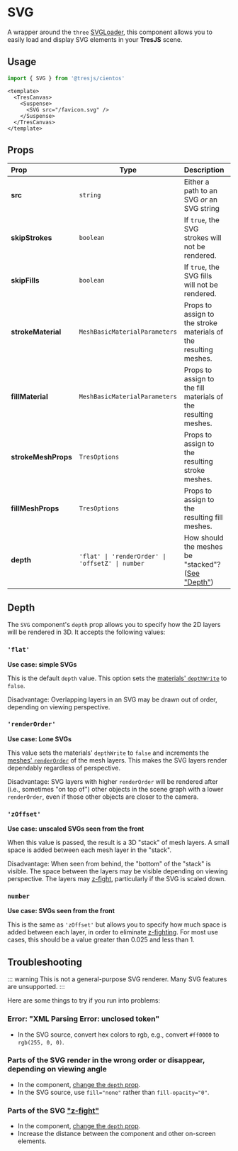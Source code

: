 # SVG

A wrapper around the `three` [SVGLoader](https://threejs.org/examples/?q=sv#webgl_loader_svg), this component allows you to easily load and display SVG elements in your **TresJS** scene. 

## Usage

```ts
import { SVG } from '@tresjs/cientos'
```

```vue{4}
<template>
  <TresCanvas>
    <Suspense>
      <SVG src="/favicon.svg" />
    </Suspense>
  </TresCanvas>
</template>
```

## Props

| Prop                | Type                                             | Description                                                               | Default     |
| :------------------ | -------------------------------------------------| :------------------------------------------------------------------------ | ----------- |
| **src**             | `string`                                         | Either a path to an SVG *or* an SVG string                                |             |
| **skipStrokes**     | `boolean`                                        | If `true`, the SVG strokes will not be rendered.                          | `false`     |
| **skipFills**       | `boolean`                                        | If `true`, the SVG fills will not be rendered.                            | `false`     |
| **strokeMaterial**  | `MeshBasicMaterialParameters`                    | Props to assign to the stroke materials of the resulting meshes.          | `undefined` |
| **fillMaterial**    | `MeshBasicMaterialParameters`                    | Props to assign to the fill materials of the resulting meshes.            | `undefined` |
| **strokeMeshProps** | `TresOptions`                                    | Props to assign to the resulting stroke meshes.                           | `undefined` |
| **fillMeshProps**   | `TresOptions`                                    | Props to assign to the resulting fill meshes.                             | `undefined` |
| **depth**           | `'flat' \| 'renderOrder' \| 'offsetZ' \| number` | How should the meshes be "stacked"? ([See "Depth"](#depth))               | `flat`      |

## Depth

The `SVG` component's `depth` prop allows you to specify how the 2D layers will be rendered in 3D. It accepts the following values:

### `'flat'`

**Use case: simple SVGs**

This is the default `depth` value. This option sets the [materials' `depthWrite`](https://threejs.org/docs/?q=mesh#api/en/materials/Material.depthWrite) to `false`.

Disadvantage: Overlapping layers in an SVG may be drawn out of order, depending on viewing perspective.

### `'renderOrder'`

**Use case: Lone SVGs**

This value sets the materials' `depthWrite` to `false` and increments the [meshes' `renderOrder`](https://threejs.org/docs/?q=mesh#api/en/core/Object3D.renderOrder) of the mesh layers. This makes the SVG layers render dependably regardless of perspective.

Disadvantage: SVG layers with higher `renderOrder` will be rendered after (i.e., sometimes "on top of") other objects in the scene graph with a lower `renderOrder`, even if those other objects are closer to the camera.

### `'zOffset'`

**Use case: unscaled SVGs seen from the front**

When this value is passed, the result is a 3D "stack" of mesh layers. A small space is added between each mesh layer in the "stack". 

Disadvantage: When seen from behind, the "bottom" of the "stack" is visible. The space between the layers may be visible depending on viewing perspective. The layers may [z-fight](https://en.wikipedia.org/wiki/Z-fighting), particularly if the SVG is scaled down. 

### `number`

**Use case: SVGs seen from the front**

This is the same as `'zOffset'` but allows you to specify how much space is added between each layer, in order to eliminate [z-fighting](https://en.wikipedia.org/wiki/Z-fighting). For most use cases, this should be a value greater than 0.025 and less than 1.

## Troubleshooting

::: warning
This is not a general-purpose SVG renderer. Many SVG features are unsupported. 
:::

Here are some things to try if you run into problems:

### Error: "XML Parsing Error: unclosed token"

* In the SVG source, convert hex colors to rgb, e.g., convert `#ff0000` to `rgb(255, 0, 0)`.

### Parts of the SVG render in the wrong order or disappear, depending on viewing angle

* In the component, [change the `depth` prop](#depth).
* In the SVG source, use `fill="none"` rather than `fill-opacity="0"`.

### Parts of the SVG ["z-fight"](https://en.wikipedia.org/wiki/Z-fighting)

* In the component, [change the `depth` prop](#depth).
* Increase the distance between the component and other on-screen elements.